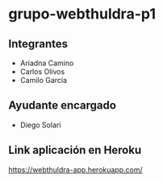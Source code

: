 # grupo-webthuldra-p1

## Integrantes

* Ariadna Camino
* Carlos Olivos
* Camilo García

## Ayudante encargado

* Diego Solari

## Link aplicación en Heroku
https://webthuldra-app.herokuapp.com/
